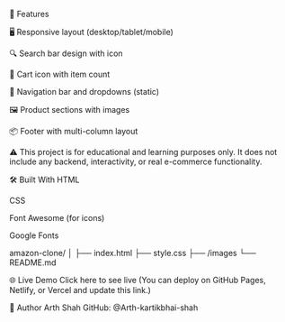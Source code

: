 🚀 Features

🖥️ Responsive layout (desktop/tablet/mobile)

🔍 Search bar design with icon

🛒 Cart icon with item count

🧭 Navigation bar and dropdowns (static)

🖼️ Product sections with images

📦 Footer with multi-column layout

⚠️ This project is for educational and learning purposes only. It does not include any backend, interactivity, or real e-commerce functionality.

🛠️ Built With
HTML

CSS

Font Awesome (for icons)

Google Fonts

amazon-clone/
│
├── index.html
├── style.css
├── /images
└── README.md

🌐 Live Demo
Click here to see live
(You can deploy on GitHub Pages, Netlify, or Vercel and update this link.)

📢 Author
Arth Shah
GitHub: @Arth-kartikbhai-shah












